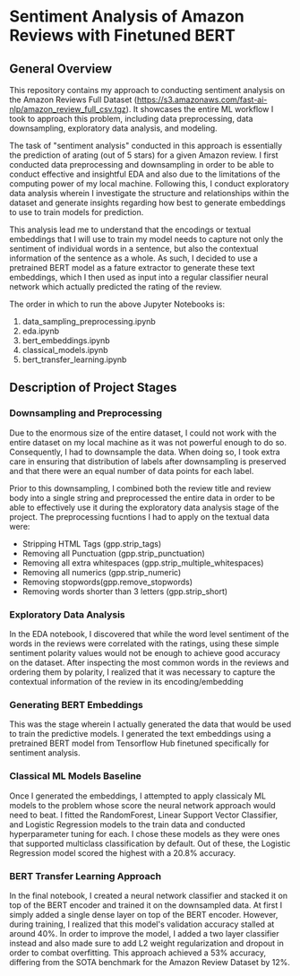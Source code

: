 # Sentiment Analysis of Amazon Reviews with Finetuned BERT  
 
## General Overview  
 
This repository contains my approach to conducting sentiment analysis on the Amazon Reviews Full Dataset (https://s3.amazonaws.com/fast-ai-nlp/amazon_review_full_csv.tgz). It showcases the entire ML workflow I took to approach this problem, including data preprocessing, data downsampling, exploratory data analysis, and modeling.  
 
The task of "sentiment analysis" conducted in this approach is essentially the prediction of arating (out of 5 stars) for a given Amazon review. I first conducted data preprocessing and downsampling in order to be able to conduct effective  and insightful EDA and also due to the limitations of the computing power of my local machine. Following this, I conduct exploratory data analysis wherein I investigate the structure and relationships within the dataset and generate insights regarding how best to generate embeddings to use to train models for prediction.  
 
This analysis lead me to understand that the encodings or textual embeddings that I will use to train my model needs to capture not only the sentiment of individual words in a sentence, but also the contextual information of the sentence as a whole. As such, I decided to use a pretrained BERT model as a fature extractor to generate these text embeddings, which I then used as input into a regular classifier neural network which actually predicted the rating of the review.

The order in which to run the above Jupyter Notebooks is:
1. data_sampling_preprocessing.ipynb
2. eda.ipynb
3. bert_embeddings.ipynb
4. classical_models.ipynb
5. bert_transfer_learning.ipynb

## Description of Project Stages
### Downsampling and Preprocessing
Due to the enormous size of the entire dataset, I could not work with the entire dataset on my local machine as it was not powerful enough to do so. Consequently, I had to downsample the data. When doing so, I took extra care in ensuring that distribution of labels after downsampling is preserved and that there were an equal number of data points for each label.

Prior to this downsampling, I combined both the review title and review body into a single string and preprocessed the entire data in order to be able to effectively use it during the exploratory data analysis stage of the project. The preprocessing fucntions I had to apply on the textual data were:
- Stripping HTML Tags (gpp.strip_tags)
- Removing all Punctuation (gpp.strip_punctuation)
- Removing all extra whitespaces (gpp.strip_multiple_whitespaces)
- Removing all numerics (gpp.strip_numeric)
- Removing stopwords(gpp.remove_stopwords)
- Removing words shorter than 3 letters (gpp.strip_short)


### Exploratory Data Analysis

In the EDA notebook, I discovered that while the word level sentiment of the words in the reviews were correlated with the ratings, using these simple sentiment polarity values would not be enough to achieve good accuracy on the dataset. After inspecting the most common words in the reviews and ordering them by polarity, I realized that it was necessary to capture the contextual information of the review in its encoding/embedding

### Generating BERT Embeddings

This was the stage wherein I actually generated the data that would be used to train the predictive models. I generated the text embeddings using a pretrained BERT model from Tensorflow Hub finetuned specifically for sentiment analysis.

### Classical ML Models Baseline

Once I generated the embeddings, I attempted to apply classicaly ML models to the problem whose score the neural network approach would need to beat. I fitted the RandomForest, Linear Support Vector Classifier, and Logistic Regression models to the train data and conducted hyperparameter tuning for each. I chose these models as they were ones that supported multiclass classification by default. Out of these, the Logistic Regression model scored the highest with a 20.8% accuracy. 

### BERT Transfer Learning Approach

In the final notebook, I created a neural network classifier and stacked it on top of the BERT encoder and trained it on the downsampled data. At first I simply added a single dense layer on top of the BERT encoder. However, during training, I realized that this model's validation accuracy stalled at around 40%. In order to improve the model, I added a two layer classifier instead and also made sure to add L2 weight regularization and dropout in order to combat overfitting. This approach achieved a 53% accuracy, differing from the SOTA benchmark for the Amazon Review Dataset by 12%.   
